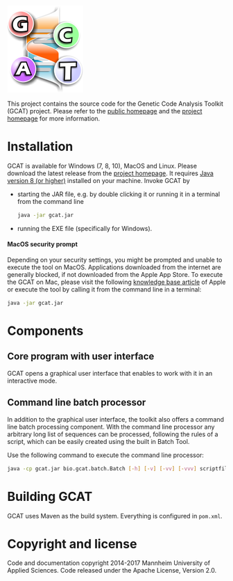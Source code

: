 ![Genetic Code Analysis Toolkit Logo](/src/main/resources/bio/gcat/logo.png?raw=true)

This project contains the source code for the Genetic Code Analysis Toolkit (GCAT) project. Please refer to the [public homepage](http://www.gcat.bio/) and the [project homepage](http://www.mbi.hs-mannheim.de/research/mathematics-of-the-genetic-information.html) for more information.

# Installation
GCAT is available for Windows (7, 8, 10), MacOS and Linux. Please download the latest release from the [project homepage](http://www.gcat.bio/). It requires [Java version 8 (or higher)](https://www.java.com/verify) installed on your machine. Invoke GCAT by 
 * starting the JAR file, e.g. by double clicking it or running it in a terminal from the command line
   ```bash
   java -jar gcat.jar
   ```
 * running the EXE file (specifically for Windows).
 
 #### MacOS security prompt
 Depending on your security settings, you might be prompted and unable to execute the tool on MacOS. Applications downloaded from the internet are generally blocked, if not downloaded from the Apple App Store. To execute the GCAT on Mac, please visit the following [knowledge base article](https://support.apple.com/kb/PH25088) of Apple or execute the tool by calling it from the command line in a terminal:
 
 ```bash
 java -jar gcat.jar
 ```

# Components
## Core program with user interface
GCAT opens a graphical user interface that enables to work with it in an interactive mode.

## Command line batch processor
In addition to the graphical user interface, the toolkit also offers a command line batch processing component. With the command line processor any arbitrary long list of sequences can be processed, following the rules of a script, which can be easily created using the built in Batch Tool.

Use the following command to execute the command line processor:

```bash
java -cp gcat.jar bio.gcat.batch.Batch [-h] [-v] [-vv] [-vvv] scriptfile sequencefile
```


# Building GCAT
GCAT uses Maven as the build system. Everything is configured in `pom.xml`.

# Copyright and license
Code and documentation copyright 2014-2017 Mannheim University of Applied Sciences. Code released under the Apache License, Version 2.0.